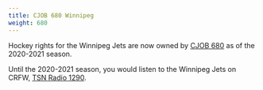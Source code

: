 ```yaml
---
title: CJOB 680 Winnipeg 
weight: 680
---
```

Hockey rights for the Winnipeg Jets are now owned by [CJOB 680]
as of the 2020-2021 season.

Until the 2020-2021 season, you would listen
to the Winnipeg Jets on CRFW, [TSN Radio 1290].

[TSN Radio 1290]:https://www.tsn.ca/radio/winnipeg-1290
[CJOB 680]:https://globalnews.ca/radio/cjob/
